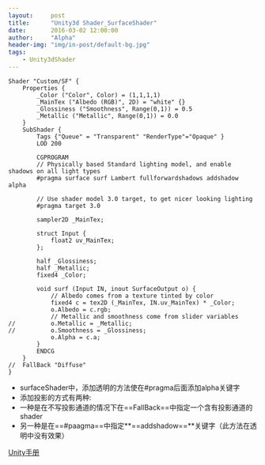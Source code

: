 ```yaml
---
layout:     post
title:      "Unity3d Shader_SurfaceShader"
date:       2016-03-02 12:00:00
author:     "Alpha"
header-img: "img/in-post/default-bg.jpg"
tags:
    - Unity3dShader
---
```


```
Shader "Custom/SF" {
	Properties {
		_Color ("Color", Color) = (1,1,1,1)
		_MainTex ("Albedo (RGB)", 2D) = "white" {}
		_Glossiness ("Smoothness", Range(0,1)) = 0.5
		_Metallic ("Metallic", Range(0,1)) = 0.0
	}
	SubShader {
		Tags {"Queue" = "Transparent" "RenderType"="Opaque" }
		LOD 200
		
		CGPROGRAM
		// Physically based Standard lighting model, and enable shadows on all light types
		#pragma surface surf Lambert fullforwardshadows addshadow alpha

		// Use shader model 3.0 target, to get nicer looking lighting
		#pragma target 3.0

		sampler2D _MainTex;

		struct Input {
			float2 uv_MainTex;
		};

		half _Glossiness;
		half _Metallic;
		fixed4 _Color;

		void surf (Input IN, inout SurfaceOutput o) {
			// Albedo comes from a texture tinted by color
			fixed4 c = tex2D (_MainTex, IN.uv_MainTex) * _Color;
			o.Albedo = c.rgb;
			// Metallic and smoothness come from slider variables
//			o.Metallic = _Metallic;
//			o.Smoothness = _Glossiness;
			o.Alpha = c.a;
		}
		ENDCG
	}
//	FallBack "Diffuse"
}
```
* surfaceShader中，添加透明的方法使在#pragma后面添加alpha关键字
* 添加投影的方式有两种:
 * 一种是在不写投影通道的情况下在==FallBack==中指定一个含有投影通道的shader
 * 另一种是在==#paagma==中指定**==addshadow==**关键字（此方法在透明中没有效果）

[Unity手册](http://docs.unity3d.com/Manual/SL-SurfaceShaders.html)